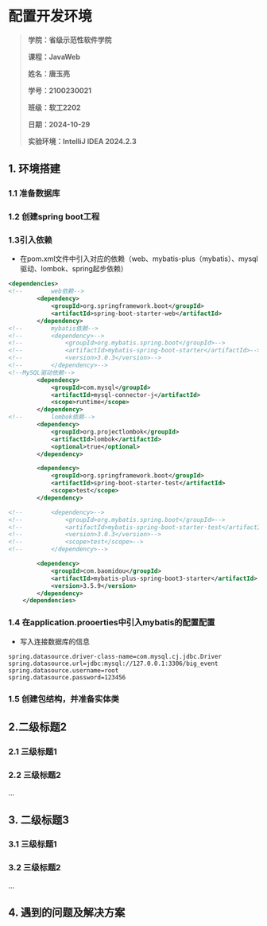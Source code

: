 # 配置开发环境

> **学院：省级示范性软件学院**
>
> **课程：JavaWeb**
>
> **姓名：唐玉亮**
>
> **学号：2100230021**
>
> **班级：软工2202**
>
> **日期：2024-10-29**
>
> **实验环境：IntelliJ IDEA 2024.2.3**

## 1. 环境搭建

### 1.1 准备数据库



### 1.2 创建spring boot工程



### 1.3引入依赖

- 在pom.xml文件中引入对应的依赖（web、mybatis-plus（mybatis）、mysql驱动、lombok、spring起步依赖）

```xml
<dependencies>
<!--        web依赖-->
        <dependency>
            <groupId>org.springframework.boot</groupId>
            <artifactId>spring-boot-starter-web</artifactId>
        </dependency>
<!--        mybatis依赖-->
<!--        <dependency>-->
<!--            <groupId>org.mybatis.spring.boot</groupId>-->
<!--            <artifactId>mybatis-spring-boot-starter</artifactId>-->
<!--            <version>3.0.3</version>-->
<!--        </dependency>-->
<!--MySQL驱动依赖-->
        <dependency>
            <groupId>com.mysql</groupId>
            <artifactId>mysql-connector-j</artifactId>
            <scope>runtime</scope>
        </dependency>
<!--        lombok依赖-->
        <dependency>
            <groupId>org.projectlombok</groupId>
            <artifactId>lombok</artifactId>
            <optional>true</optional>
        </dependency>

        <dependency>
            <groupId>org.springframework.boot</groupId>
            <artifactId>spring-boot-starter-test</artifactId>
            <scope>test</scope>
        </dependency>

<!--        <dependency>-->
<!--            <groupId>org.mybatis.spring.boot</groupId>-->
<!--            <artifactId>mybatis-spring-boot-starter-test</artifactId>-->
<!--            <version>3.0.3</version>-->
<!--            <scope>test</scope>-->
<!--        </dependency>-->

        <dependency>
            <groupId>com.baomidou</groupId>
            <artifactId>mybatis-plus-spring-boot3-starter</artifactId>
            <version>3.5.9</version>
        </dependency>
    </dependencies>
```



### 1.4 在application.prooerties中引入mybatis的配置配置

- 写入连接数据库的信息

```properties
spring.datasource.driver-class-name=com.mysql.cj.jdbc.Driver
spring.datasource.url=jdbc:mysql://127.0.0.1:3306/big_event
spring.datasource.username=root
spring.datasource.password=123456
```



### 1.5 创建包结构，并准备实体类



## 2.二级标题2

### 2.1 三级标题1

### 2.2 三级标题2

...

## 3. 二级标题3

### 3.1 三级标题1

### 3.2 三级标题2

...

## 4. 遇到的问题及解决方案